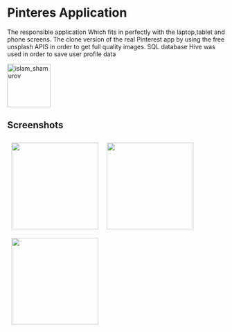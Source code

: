 # Pinteres Application



The responsible application Which fits in perfectly with the laptop,tablet and phone screens.
The clone version of the real Pinterest app by using the free unsplash APIS in order to get full quality images.
SQL database Hive was used in order to save user profile data


<p align="left">
</a>  
<a href="https://drive.google.com/file/d/1soyAg_tf6zTb0xiCsMKDxZjH7L9ZQpED/view?usp=sharing" target="blank"><img align="center" src="https://static.tildacdn.com/tild6536-3465-4061-b030-656164346166/arrow_down.png" alt="islam_shamurov" height="100" width="100" /></a>

  

## Screenshots
<img src="https://user-images.githubusercontent.com/102592952/190423695-f79885ef-0944-4836-be38-97a457b45a30.jpg" align="left"
width="200"
    hspace="10" vspace="10">

<img src="https://user-images.githubusercontent.com/102592952/190423740-9acf2a49-2294-424e-9c0f-1ba7c08d2c79.jpg" align="left"
width="200"
    hspace="10" vspace="10">
    
  
<img src="https://user-images.githubusercontent.com/102592952/190423778-83f19d42-c813-4d73-a0f7-c3e8c34cd1f8.jpg" align="left"
width="200"
    hspace="10" vspace="10">
    


